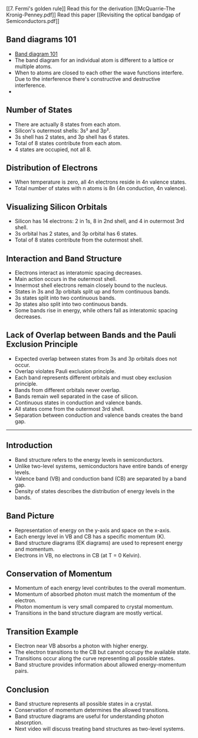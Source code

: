 [[7. Fermi's golden rule]]
Read this for the derivation [[McQuarrie-The Kronig-Penney.pdf]]
Read this paper [[Revisiting the optical bandgap of Semiconductors.pdf]]

## Band diagrams 101
- [Band diagram 101](https://www.youtube.com/watch?v=jwDEzBG5LXg&list=PLSHXXkQ-R9aR4txzKaff7LPpHQRp0WKWO&index=1)
- The band diagram for an individual atom is different to a lattice or multiple atoms.
- When to atoms are closed to each other the wave functions interfere. Due to the interference there's constructive and destructive interference. 
- 

## Number of States

- There are actually 8 states from each atom.
- Silicon's outermost shells: 3s² and 3p².
- 3s shell has 2 states, and 3p shell has 6 states.
- Total of 8 states contribute from each atom.
- 4 states are occupied, not all 8.

## Distribution of Electrons

- When temperature is zero, all 4n electrons reside in 4n valence states.
- Total number of states with n atoms is 8n (4n conduction, 4n valence).

## Visualizing Silicon Orbitals

- Silicon has 14 electrons: 2 in 1s, 8 in 2nd shell, and 4 in outermost 3rd shell.
- 3s orbital has 2 states, and 3p orbital has 6 states.
- Total of 8 states contribute from the outermost shell.

## Interaction and Band Structure

- Electrons interact as interatomic spacing decreases.
- Main action occurs in the outermost shell.
- Innermost shell electrons remain closely bound to the nucleus.
- States in 3s and 3p orbitals split up and form continuous bands.
- 3s states split into two continuous bands.
- 3p states also split into two continuous bands.
- Some bands rise in energy, while others fall as interatomic spacing decreases.

## Lack of Overlap between Bands and the Pauli Exclusion Principle

- Expected overlap between states from 3s and 3p orbitals does not occur.
- Overlap violates Pauli exclusion principle.
- Each band represents different orbitals and must obey exclusion principle.
- Bands from different orbitals never overlap.
- Bands remain well separated in the case of silicon.
- Continuous states in conduction and valence bands.
- All states come from the outermost 3rd shell.
- Separation between conduction and valence bands creates the band gap.

_____


## Introduction

- Band structure refers to the energy levels in semiconductors.
- Unlike two-level systems, semiconductors have entire bands of energy levels.
- Valence band (VB) and conduction band (CB) are separated by a band gap.
- Density of states describes the distribution of energy levels in the bands.

## Band Picture

- Representation of energy on the y-axis and space on the x-axis.
- Each energy level in VB and CB has a specific momentum (K).
- Band structure diagrams (EK diagrams) are used to represent energy and momentum.
- Electrons in VB, no electrons in CB (at T = 0 Kelvin).

## Conservation of Momentum

- Momentum of each energy level contributes to the overall momentum.
- Momentum of absorbed photon must match the momentum of the electron.
- Photon momentum is very small compared to crystal momentum.
- Transitions in the band structure diagram are mostly vertical.

## Transition Example

- Electron near VB absorbs a photon with higher energy.
- The electron transitions to the CB but cannot occupy the available state.
- Transitions occur along the curve representing all possible states.
- Band structure provides information about allowed energy-momentum pairs.

## Conclusion

- Band structure represents all possible states in a crystal.
- Conservation of momentum determines the allowed transitions.
- Band structure diagrams are useful for understanding photon absorption.
- Next video will discuss treating band structures as two-level systems.